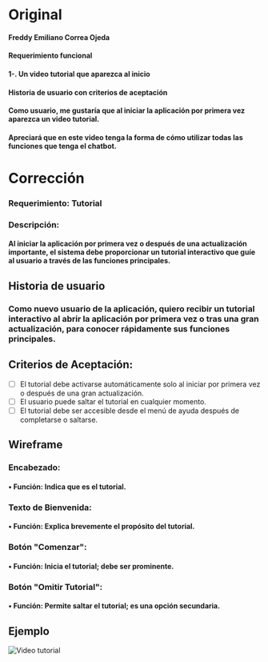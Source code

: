 # Original
#### Freddy Emiliano Correa Ojeda
#### Requerimiento funcional
#### 1-. Un video tutorial que aparezca al inicio
#### Historia de usuario con criterios de aceptación
#### Como usuario, me gustaría que al iniciar la aplicación por primera vez aparezca un video tutorial.
#### Apreciará que en este video tenga la forma de cómo utilizar todas las funciones que tenga el chatbot.

# Corrección
### Requerimiento: Tutorial

### Descripción:
#### Al iniciar la aplicación por primera vez o después de una actualización importante, el sistema debe proporcionar un tutorial interactivo que guíe al usuario a través de las funciones principales.
## Historia de usuario
### Como nuevo usuario de la aplicación, quiero recibir un tutorial interactivo al abrir la aplicación por primera vez o tras una gran actualización, para conocer rápidamente sus funciones principales.
## Criterios de Aceptación:
- [ ] El tutorial debe activarse automáticamente solo al iniciar por primera vez o después de una gran actualización.
- [ ] El usuario puede saltar el tutorial en cualquier momento.
- [ ] El tutorial debe ser accesible desde el menú de ayuda después de completarse o saltarse. 
## Wireframe
 ### Encabezado:
#### •	Función: Indica que es el tutorial.
### Texto de Bienvenida:
#### •	Función: Explica brevemente el propósito del tutorial. 
### Botón "Comenzar":
#### •	Función: Inicia el tutorial; debe ser prominente.
### Botón "Omitir Tutorial":
#### •	Función: Permite saltar el tutorial; es una opción secundaria.
## Ejemplo
![Video tutorial](https://github.com/Chayy80/Repostorio-Equipo-3/blob/FIS%234_PB/Resources%20%26%20Assets/Opera%20Instant%C3%A1nea_2024-11-04_191822_www.figma.com.png)






